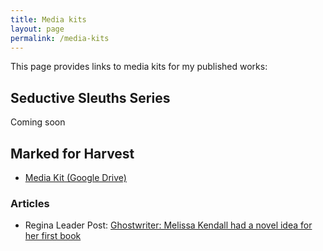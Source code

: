 ```yaml
---
title: Media kits
layout: page
permalink: /media-kits
---
```


This page provides links to media kits for my published works:

## Seductive Sleuths Series

Coming soon

## Marked for Harvest

* [Media Kit (Google Drive)](https://drive.google.com/drive/folders/1Y3TcdUZ7ZKfk55SYaHs07I_xWn6apHTU?usp=sharing)

### Articles

* Regina Leader Post: [Ghostwriter: Melissa Kendall had a novel idea for her first book](https://leaderpost.com/entertainment/ghostwriter-melissa-kendall-had-a-novel-idea-for-her-first-book)
